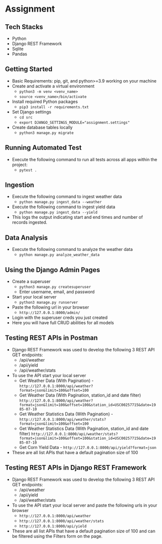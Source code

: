 # Assignment

## Tech Stacks
- Python
- Django REST Framework
- Sqlite
- Pandas

## Getting Started
- Basic Requirements: pip, git, and python>=3.9 working on your machine
- Create and activate a virtual environment
  - `python3 -m venv <venv_name>`
  - `source <venv_name>/bin/activate`
- Install required Python packages
  - `pip3 install -r requirements.txt`
- Set Django settings
  - `cd src`
  - `export DJANGO_SETTINGS_MODULE="assignment.settings"`
- Create database tables locally
  - `python3 manage.py migrate`


## Running Automated Test
- Execute the following command to run all tests across all apps within the project:
  - `pytest .`



## Ingestion
- Execute the following command to ingest weather data
  - `python manage.py ingest_data --weather`
- Execute the following command to ingest yield data
  - `python manage.py ingest_data --yield`
- This logs the output indicating start and end times and number of records ingested.

## Data Analysis
- Execute the following command to analyze the weather data
  - `python manage.py analyze_weather_data`

## Using the Django Admin Pages
- Create a superuser
  - `python3 manage.py createsuperuser`
  - Enter username, email, and password
- Start your local server
  - `python3 manage.py runserver`
- Paste the following url in your browser
  - `http://127.0.0.1:8000/admin/`
- Login with the superuser creds you just created
- Here you will have full CRUD abilities for all models



## Testing REST APIs in Postman
- Django REST Framework was used to develop the following 3 REST API GET endpoints:
  - /api/weather 
  - /api/yield
  - /api/weather/stats
- To use the API start your local server
  - Get Weather Data (With Pagination) - `http://127.0.0.1:8000/api/weather?format=json&limit=100&offset=100`
  - Get Weather Data (With Pagination, station_id and date filter) `http://127.0.0.1:8000/api/weather?format=json&limit=100&offset=100&station_id=USC00257715&date=1985-07-10`
  - Get Weather Statistics Data (With Pagination) - `http://127.0.0.1:8000/api/weather/stats?format=json&limit=100&offset=100`
  - Get Weather Statistics Data (With Pagination, station_id and date filter) `http://127.0.0.1:8000/api/weather/stats?format=json&limit=100&offset=100&station_id=USC00257715&date=1985-07-10`
  - Get Corn Yield Data - `http://127.0.0.1:8000/api/yield?format=json`
- These are all list APIs that have a default pagination size of 100


## Testing REST APIs in Django REST Framework
- Django REST Framework was used to develop the following 3 REST API GET endpoints:
  - /api/weather 
  - /api/yield
  - /api/weather/stats
- To use the API start your local server and paste the following urls in your browser
  - `http://127.0.0.1:8000/api/weather`
  - `http://127.0.0.1:8000/api/weather/stats`
  - `http://127.0.0.1:8000/api/yield`
- These are all list APIs that have a default pagination size of 100 and can be filtered using the Filters form on the page.
